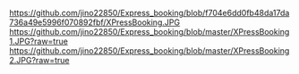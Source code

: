 https://github.com/jino22850/Express_booking/blob/f704e6dd0fb48da17da736a49e5996f070892fbf/XPressBooking.JPG
https://github.com/jino22850/Express_booking/blob/master/XPressBooking1.JPG?raw=true
https://github.com/jino22850/Express_booking/blob/master/XPressBooking2.JPG?raw=true
